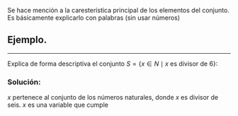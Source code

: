Se hace mención a la caresterística principal de los elementos del conjunto. Es básicamente explicarlo con palabras (sin usar números)

## Ejemplo.
---
Explica de forma descriptiva el conjunto $S = \left\{x \in N \mid x \textrm{ es divisor de } 6 \right\}$:

### Solución:
$x$ pertenece al conjunto de los números naturales, donde $x$ es divisor de seis. $x$ es una variable que cumple